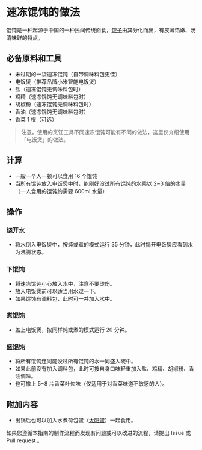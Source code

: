 # 速冻馄饨的做法

馄饨是一种起源于中国的一种民间传统面食，[饺子](./速冻水饺.md)由其分化而出，有皮薄馅嫩、汤清味鲜的特点。

## 必备原料和工具

- 未过期的一袋速冻馄饨（自带调味料包更佳）
- 电饭煲（推荐品牌小米智能电饭煲）
- 盐（速冻馄饨无调味料包时）
- 鸡精（速冻馄饨无调味料包时）
- 胡椒粉（速冻馄饨无调味料包时）
- 香油（速冻馄饨无调味料包时）
- 香菜 1 根（可选）

> 注意，使用的烹饪工具不同速冻馄饨可能有不同的做法，这里仅介绍使用「电饭煲」的做法。

## 计算

- 一般一个人一顿可以食用 16 个馄饨
- 当所有馄饨放入电饭煲中时，能刚好没过所有馄饨的水乘以 2~3 倍的水量（一人食用的馄饨约需要 600ml 水量）

## 操作

### 烧开水

- 将水倒入电饭煲中，按炖或煮的模式运行 35 分钟，此时揭开电饭煲应看到水为沸腾状态。

### 下馄饨

- 将速冻馄饨小心放入水中，注意不要烫伤。
- 放入电饭煲前可以适当用水过一下。
- 如果馄饨有调料包，此时可一并加入水中。

### 煮馄饨

- 盖上电饭煲，按同样炖或煮的模式运行 20 分钟。

### 盛馄饨

- 将所有馄饨连同能没过所有馄饨的水一同盛入碗中。
- 如果此前没有加入调料包，此时可按自身口味轻重加入盐、鸡精、胡椒粉、香油调味。
- 也可撒上 5~8 片香菜叶佐味（仅适用于对香菜味道不敏感的人）。

## 附加内容

- 出锅后也可以加入水煮荷包蛋（[太阳蛋](../../dishes/breakfast/太阳蛋.md)）一起食用。

如果您遵循本指南的制作流程而发现有问题或可以改进的流程，请提出 Issue 或 Pull request 。

